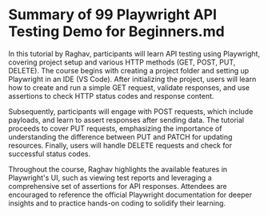 # Summary of 99 Playwright API Testing Demo for Beginners.md

In this tutorial by Raghav, participants will learn API testing using Playwright, covering project setup and various HTTP methods (GET, POST, PUT, DELETE). The course begins with creating a project folder and setting up Playwright in an IDE (VS Code). After initializing the project, users will learn how to create and run a simple GET request, validate responses, and use assertions to check HTTP status codes and response content.

Subsequently, participants will engage with POST requests, which include payloads, and learn to assert responses after sending data. The tutorial proceeds to cover PUT requests, emphasizing the importance of understanding the difference between PUT and PATCH for updating resources. Finally, users will handle DELETE requests and check for successful status codes.

Throughout the course, Raghav highlights the available features in Playwright's UI, such as viewing test reports and leveraging a comprehensive set of assertions for API responses. Attendees are encouraged to reference the official Playwright documentation for deeper insights and to practice hands-on coding to solidify their learning.